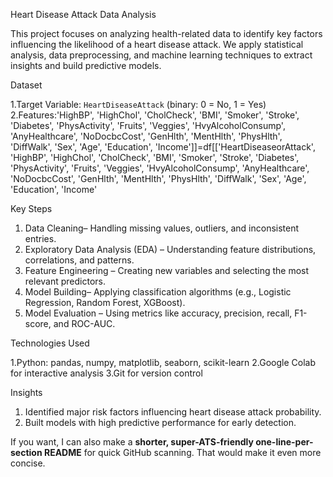  Heart Disease Attack Data Analysis

This project focuses on analyzing health-related data to identify key factors influencing the likelihood of a heart disease attack.
We apply statistical analysis, data preprocessing, and machine learning techniques to extract insights and build predictive models.

 Dataset

1.Target Variable: `HeartDiseaseAttack` (binary: 0 = No, 1 = Yes)
2.Features:'HighBP', 'HighChol', 'CholCheck', 'BMI',
       'Smoker', 'Stroke', 'Diabetes', 'PhysActivity', 'Fruits', 'Veggies',
       'HvyAlcoholConsump', 'AnyHealthcare', 'NoDocbcCost', 'GenHlth',
       'MentHlth', 'PhysHlth', 'DiffWalk', 'Sex', 'Age', 'Education',
       'Income']]=df[['HeartDiseaseorAttack', 'HighBP', 'HighChol', 'CholCheck', 'BMI',
       'Smoker', 'Stroke', 'Diabetes', 'PhysActivity', 'Fruits', 'Veggies',
       'HvyAlcoholConsump', 'AnyHealthcare', 'NoDocbcCost', 'GenHlth',
       'MentHlth', 'PhysHlth', 'DiffWalk', 'Sex', 'Age', 'Education',
       'Income'

 Key Steps

1. Data Cleaning– Handling missing values, outliers, and inconsistent entries.
2. Exploratory Data Analysis (EDA) – Understanding feature distributions, correlations, and patterns.
3. Feature Engineering – Creating new variables and selecting the most relevant predictors.
4. Model Building– Applying classification algorithms (e.g., Logistic Regression, Random Forest, XGBoost).
5. Model Evaluation – Using metrics like accuracy, precision, recall, F1-score, and ROC-AUC.

Technologies Used

1.Python: pandas, numpy, matplotlib, seaborn, scikit-learn
2.Google Colab for interactive analysis
3.Git for version control

Insights
1. Identified major risk factors influencing heart disease attack probability.
2. Built models with high predictive performance for early detection.



If you want, I can also make a **shorter, super-ATS-friendly one-line-per-section README** for quick GitHub scanning. That would make it even more concise.
